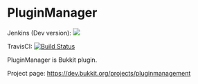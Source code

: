 
# PluginManager

Jenkins (Dev version): <a href="http://point.rht0910.tk:8080/job/PluginManager"><img src="http://point.rht0910.tk:8080/job/PluginManager/badge/icon"></a>

TravisCI: [![Build Status](https://travis-ci.org/rht0910/PluginManager.svg?branch=master)](https://travis-ci.org/rht0910/PluginManager)

PluginManager is Bukkit plugin.

Project page: https://dev.bukkit.org/projects/pluginmanagement



